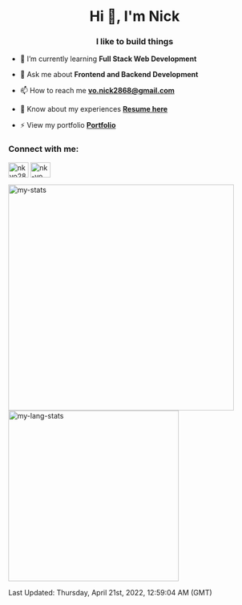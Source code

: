 <h1 align="center">Hi 👋, I'm Nick</h1>
<h3 align="center">I like to build things</h3>

- 🌱 I’m currently learning **Full Stack Web Development**

- 💬 Ask me about **Frontend and Backend Development**

- 📫 How to reach me **vo.nick2868@gmail.com**

- 📄 Know about my experiences [**Resume here**](https://drive.google.com/file/d/1edaD6-Kg4J4NHSismcqsFXyBox19kQEA/view)

- ⚡ View my portfolio [**Portfolio**](https://nickvo.dev)

<h3 align="left">Connect with me:</h3>
<p align="left">
  <a href="https://twitter.com/nkvo28" target="blank"><img align="center" src="https://cdn.jsdelivr.net/npm/simple-icons@3.0.1/icons/twitter.svg" alt="nkvo28" height="30" width="40" /></a>
  <a href="https://linkedin.com/in/nk-vo" target="blank"><img align="center" src="https://cdn.jsdelivr.net/npm/simple-icons@3.0.1/icons/linkedin.svg" alt="nk-vo" height="30" width="40" /></a>
</p>

<p>
  <img width="450" align="center" src="https://github-readme-stats.vercel.app/api/?username=nk-vo&count_private=true&show_icons=true&line_height=22" alt="my-stats" />
  <img width="340" align="center" src="https://github-readme-stats.vercel.app/api/top-langs/?username=ad2969&count_private=true&show_icons=true&layout=compact&line_height=27" alt="my-lang-stats" />
</p>

<!--RECENT_ACTIVITY:last_update-->
Last Updated: Thursday, April 21st, 2022, 12:59:04 AM (GMT)
<!--RECENT_ACTIVITY:last_update_end-->
<!--RECENT_ACTIVITY:start-->

<!-- 1. ⭐ Starred [charlax/professional-programming](https://github.com/charlax/professional-programming)
2. ⭐ Starred [danistefanovic/build-your-own-x](https://github.com/danistefanovic/build-your-own-x)
3. ⭐ Starred [amiryousefi/telegram-analysis](https://github.com/amiryousefi/telegram-analysis)
4. ⭐ Starred [donnemartin/system-design-primer](https://github.com/donnemartin/system-design-primer)
5. 📔 Created new repository [ELEC291-Electrical-Engineering-Design-Studio](https://github.com/nk-vo/ELEC291-Electrical-Engineering-Design-Studio) -->
<!--RECENT_ACTIVITY:end-->

<!-- ![Alt Text](https://github.com/nk-vo/nk-vo/blob/output/github-contribution-grid-snake.gif)

![Metrics](https://github.com/nk-vo/nk-vo/blob/main/github-metrics.svg) -->
